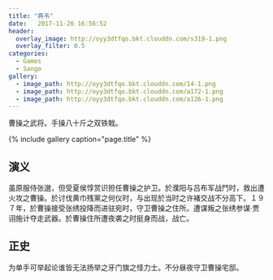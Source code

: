 ```yaml
---
title: "典韦"
date:   2017-11-26 16:56:52
header:
  overlay_image: http://oyy3dtfqo.bkt.clouddn.com/s319-1.png
  overlay_filter: 0.5
categories:
  - Games
  - Sango
gallery:
  - image_path: http://oyy3dtfqo.bkt.clouddn.com/14-1.png
  - image_path: http://oyy3dtfqo.bkt.clouddn.com/a172-1.png
  - image_path: http://oyy3dtfqo.bkt.clouddn.com/a126-1.png
---
```


曹操之武将。手操八十斤之双铁戟。

{% include gallery caption="page.title" %}

## 演义

虽原服侍张邈，但受夏侯惇赏识担任曹操之护卫。於濮阳与吕布军战鬥时，救出遭火攻之曹操。於讨伐黄巾残黨之何仪时，与出现於当时之许褚交战不分高下。１９７年，於曹操接受张绣投降而进驻宛时，守卫曹操之住所。遭谋叛之张绣参谋·贾诩施计夺走武器。於曹操住所遭夜袭之时挺身而战，战亡。

## 正史

为单手可举起论谁皆无法扬举之牙门旗之怪力士。不分昼夜守卫曹操宅邸。